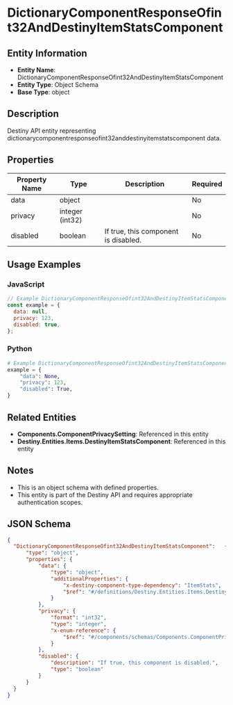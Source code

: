 # DictionaryComponentResponseOfint32AndDestinyItemStatsComponent

## Entity Information
- **Entity Name**: DictionaryComponentResponseOfint32AndDestinyItemStatsComponent
- **Entity Type**: Object Schema
- **Base Type**: object

## Description
Destiny API entity representing dictionarycomponentresponseofint32anddestinyitemstatscomponent data.

## Properties

| Property Name | Type | Description | Required |
|---------------|------|-------------|----------|
| data | object |  | No |
| privacy | integer (int32) |  | No |
| disabled | boolean | If true, this component is disabled. | No |

## Usage Examples

### JavaScript
```javascript
// Example DictionaryComponentResponseOfint32AndDestinyItemStatsComponent object
const example = {
  data: null,
  privacy: 123,
  disabled: true,
};
```

### Python
```python
# Example DictionaryComponentResponseOfint32AndDestinyItemStatsComponent object
example = {
    "data": None,
    "privacy": 123,
    "disabled": True,
}
```

## Related Entities
- **Components.ComponentPrivacySetting**: Referenced in this entity
- **Destiny.Entities.Items.DestinyItemStatsComponent**: Referenced in this entity

## Notes
- This is an object schema with defined properties.
- This entity is part of the Destiny API and requires appropriate authentication scopes.

## JSON Schema
```json
{
  "DictionaryComponentResponseOfint32AndDestinyItemStatsComponent":   {
      "type": "object",
      "properties": {
          "data": {
              "type": "object",
              "additionalProperties": {
                  "x-destiny-component-type-dependency": "ItemStats",
                  "$ref": "#/definitions/Destiny.Entities.Items.DestinyItemStatsComponent"
              }
          },
          "privacy": {
              "format": "int32",
              "type": "integer",
              "x-enum-reference": {
                  "$ref": "#/components/schemas/Components.ComponentPrivacySetting"
              }
          },
          "disabled": {
              "description": "If true, this component is disabled.",
              "type": "boolean"
          }
      }
  }
}
```
